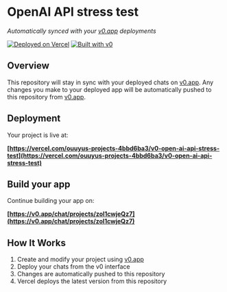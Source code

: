 # OpenAI API stress test

*Automatically synced with your [v0.app](https://v0.app) deployments*

[![Deployed on Vercel](https://img.shields.io/badge/Deployed%20on-Vercel-black?style=for-the-badge&logo=vercel)](https://vercel.com/ouuyus-projects-4bbd6ba3/v0-open-ai-api-stress-test)
[![Built with v0](https://img.shields.io/badge/Built%20with-v0.app-black?style=for-the-badge)](https://v0.app/chat/projects/zoI1cwjeQz7)

## Overview

This repository will stay in sync with your deployed chats on [v0.app](https://v0.app).
Any changes you make to your deployed app will be automatically pushed to this repository from [v0.app](https://v0.app).

## Deployment

Your project is live at:

**[https://vercel.com/ouuyus-projects-4bbd6ba3/v0-open-ai-api-stress-test](https://vercel.com/ouuyus-projects-4bbd6ba3/v0-open-ai-api-stress-test)**

## Build your app

Continue building your app on:

**[https://v0.app/chat/projects/zoI1cwjeQz7](https://v0.app/chat/projects/zoI1cwjeQz7)**

## How It Works

1. Create and modify your project using [v0.app](https://v0.app)
2. Deploy your chats from the v0 interface
3. Changes are automatically pushed to this repository
4. Vercel deploys the latest version from this repository